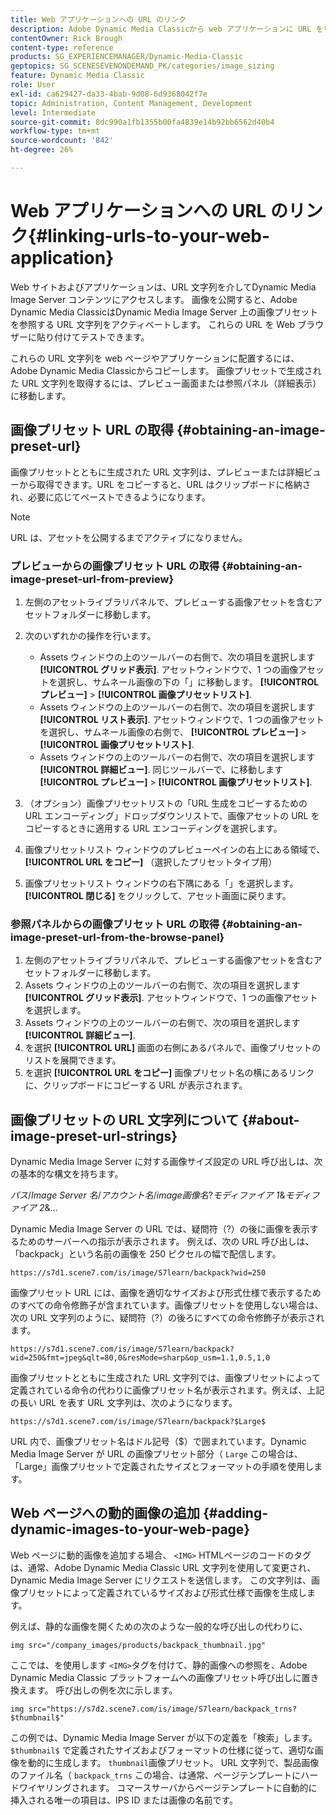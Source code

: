 ```yaml
---
title: Web アプリケーションへの URL のリンク
description: Adobe Dynamic Media Classicから web アプリケーションに URL をリンクする方法について説明します。
contentOwner: Rick Brough
content-type: reference
products: SG_EXPERIENCEMANAGER/Dynamic-Media-Classic
geptopics: SG_SCENESEVENONDEMAND_PK/categories/image_sizing
feature: Dynamic Media Classic
role: User
exl-id: ca629427-da33-4bab-9d08-6d9368042f7e
topic: Administration, Content Management, Development
level: Intermediate
source-git-commit: 8dc990a1fb1355b00fa4839e14b92bb6562d40b4
workflow-type: tm+mt
source-wordcount: '842'
ht-degree: 26%

---
```


# Web アプリケーションへの URL のリンク{#linking-urls-to-your-web-application}

Web サイトおよびアプリケーションは、URL 文字列を介してDynamic Media Image Server コンテンツにアクセスします。 画像を公開すると、Adobe Dynamic Media ClassicはDynamic Media Image Server 上の画像プリセットを参照する URL 文字列をアクティベートします。 これらの URL を Web ブラウザーに貼り付けてテストできます。

これらの URL 文字列を web ページやアプリケーションに配置するには、Adobe Dynamic Media Classicからコピーします。 画像プリセットで生成された URL 文字列を取得するには、プレビュー画面または参照パネル（詳細表示）に移動します。

## 画像プリセット URL の取得 {#obtaining-an-image-preset-url}

画像プリセットとともに生成された URL 文字列は、プレビューまたは詳細ビューから取得できます。URL をコピーすると、URL はクリップボードに格納され、必要に応じてペーストできるようになります。

>[!NOTE]
>
>URL は、アセットを公開するまでアクティブになりません。

### プレビューからの画像プリセット URL の取得 {#obtaining-an-image-preset-url-from-preview}

1. 左側のアセットライブラリパネルで、プレビューする画像アセットを含むアセットフォルダーに移動します。
1. 次のいずれかの操作を行います。

   * Assets ウィンドウの上のツールバーの右側で、次の項目を選択します **[!UICONTROL グリッド表示]**. アセットウィンドウで、1 つの画像アセットを選択し、サムネール画像の下の「」に移動します。 **[!UICONTROL プレビュー]** > **[!UICONTROL 画像プリセットリスト]**.
   * Assets ウィンドウの上のツールバーの右側で、次の項目を選択します **[!UICONTROL リスト表示]**. アセットウィンドウで、1 つの画像アセットを選択し、サムネール画像の右側で、 **[!UICONTROL プレビュー]** > **[!UICONTROL 画像プリセットリスト]**.
   * Assets ウィンドウの上のツールバーの右側で、次の項目を選択します **[!UICONTROL 詳細ビュー]**. 同じツールバーで、に移動します **[!UICONTROL プレビュー]** > **[!UICONTROL 画像プリセットリスト]**.

1. （オプション）画像プリセットリストの「URL 生成をコピーするための URL エンコーディング」ドロップダウンリストで、画像アセットの URL をコピーするときに適用する URL エンコーディングを選択します。
1. 画像プリセットリスト ウィンドウのプレビューペインの右上にある領域で、 **[!UICONTROL URL をコピー]** （選択したプリセットタイプ用）
1. 画像プリセットリスト ウィンドウの右下隅にある「」を選択します。 **[!UICONTROL 閉じる]** をクリックして、アセット画面に戻ります。

### 参照パネルからの画像プリセット URL の取得 {#obtaining-an-image-preset-url-from-the-browse-panel}

1. 左側のアセットライブラリパネルで、プレビューする画像アセットを含むアセットフォルダーに移動します。
1. Assets ウィンドウの上のツールバーの右側で、次の項目を選択します **[!UICONTROL グリッド表示]**. アセットウィンドウで、1 つの画像アセットを選択します。
1. Assets ウィンドウの上のツールバーの右側で、次の項目を選択します **[!UICONTROL 詳細ビュー]**.
1. を選択 **[!UICONTROL URL]** 画面の右側にあるパネルで、画像プリセットのリストを展開できます。
1. を選択 **[!UICONTROL URL をコピー]** 画像プリセット名の横にあるリンクに、クリップボードにコピーする URL が表示されます。

## 画像プリセットの URL 文字列について {#about-image-preset-url-strings}

Dynamic Media Image Server に対する画像サイズ設定の URL 呼び出しは、次の基本的な構文を持ちます。

*パス*/*Image Server 名*/*アカウント名*/*image画像名*?*モディファイア 1*&amp;*モディファイア 2*&amp;...

Dynamic Media Image Server の URL では、疑問符（?）の後に画像を表示するためのサーバーへの指示が表示されます。 例えば、次の URL 呼び出しは、「backpack」という名前の画像を 250 ピクセルの幅で配信します。

```as3
https://s7d1.scene7.com/is/image/S7learn/backpack?wid=250
```

画像プリセット URL には、画像を適切なサイズおよび形式仕様で表示するためのすべての命令修飾子が含まれています。画像プリセットを使用しない場合は、次の URL 文字列のように、疑問符（?）の後ろにすべての命令修飾子が表示されます。

```as3
https://s7d1.scene7.com/is/image/S7learn/backpack?wid=250&fmt=jpeg&qlt=80,0&resMode=sharp&op_usm=1.1,0.5,1,0
```

画像プリセットとともに生成された URL 文字列では、画像プリセットによって定義されている命令の代わりに画像プリセット名が表示されます。例えば、上記の長い URL を表す URL 文字列は、次のようになります。

```as3
https://s7d1.scene7.com/is/image/S7learn/backpack?$Large$
```

URL 内で、画像プリセット名はドル記号（$）で囲まれています。Dynamic Media Image Server が URL の画像プリセット部分（ `Large` この場合は、「Large」画像プリセットで定義されたサイズとフォーマットの手順を使用します。

## Web ページへの動的画像の追加 {#adding-dynamic-images-to-your-web-page}

Web ページに動的画像を追加する場合、 `<IMG>` HTMLページのコードのタグは、通常、Adobe Dynamic Media Classic URL 文字列を使用して変更され、Dynamic Media Image Server にリクエストを送信します。 この文字列は、画像プリセットによって定義されているサイズおよび形式仕様で画像を生成します。

例えば、静的な画像を開くための次のような一般的な呼び出しの代わりに、

```as3
img src="/company_images/products/backpack_thumbnail.jpg"
```

ここでは、を使用します `<IMG>`タグを付けて、静的画像への参照を、Adobe Dynamic Media Classic プラットフォームへの画像プリセット呼び出しに置き換えます。 呼び出しの例を次に示します。

```as3
img src="https://s7d2.scene7.com/is/image/S7learn/backpack_trns?$thumbnail$"
```

この例では、Dynamic Media Image Server が以下の定義を「検索」します。 `$thumbnail$` で定義されたサイズおよびフォーマットの仕様に従って、適切な画像を動的に生成します。 `thumbnail`画像プリセット。 URL 文字列で、製品画像のファイル名（ `backpack_trns` この場合、は通常、ページテンプレートにハードワイヤリングされます。 コマースサーバからページテンプレートに自動的に挿入される唯一の項目は、IPS ID または画像の名前です。
